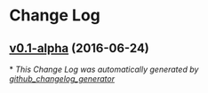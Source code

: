 # Change Log

## [v0.1-alpha](https://github.com/jordanbrauer/filly-text/tree/v0.1-alpha) (2016-06-24)


\* *This Change Log was automatically generated by [github_changelog_generator](https://github.com/skywinder/Github-Changelog-Generator)*